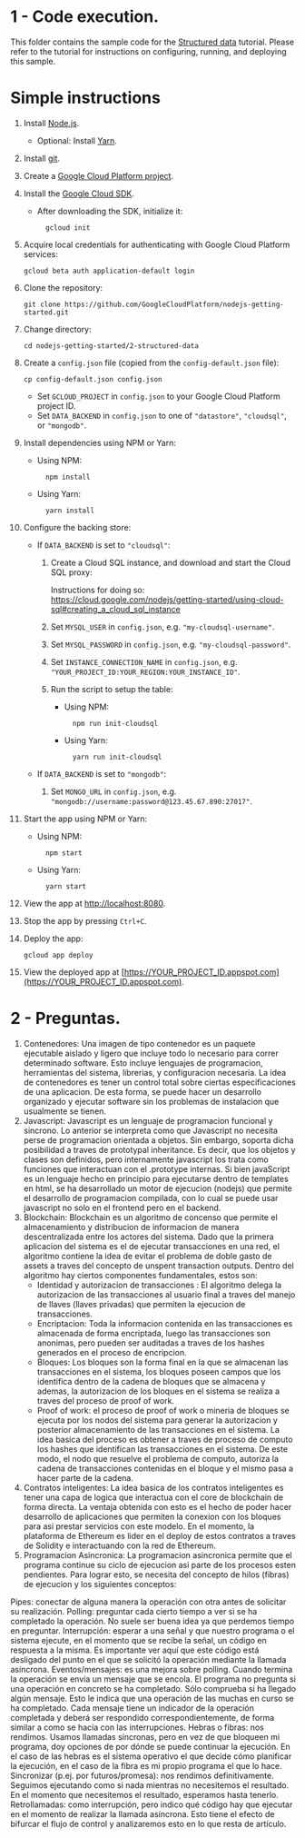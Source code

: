 # 1 - Code execution.

<!-- ![Cloud SQL Build Status][ci-badge-cloudsql] ![Datastore Build Status][ci-badge-datastore] ![MongoDB Build Status][ci-badge-mongodb] -->

<!-- [ci-badge-datastore]: https://storage.googleapis.com/nodejs-getting-started-tests-badges/2-datastore.svg
[ci-badge-cloudsql]: https://storage.googleapis.com/nodejs-getting-started-tests-badges/2-cloudsql.svg
[ci-badge-mongodb]: https://storage.googleapis.com/nodejs-getting-started-tests-badges/2-mongodb.svg -->

This folder contains the sample code for the [Structured data][step-2]
tutorial. Please refer to the tutorial for instructions on configuring, running,
and deploying this sample.

[step-2]: https://cloud.google.com/nodejs/getting-started/using-structured-data

# Simple instructions

1.  Install [Node.js](https://nodejs.org/en/).

    * Optional: Install [Yarn](https://yarnpkg.com/).

1.  Install [git](https://git-scm.com/).
1.  Create a [Google Cloud Platform project](https://console.cloud.google.com).
1.  Install the [Google Cloud SDK](https://cloud.google.com/sdk/).

    * After downloading the SDK, initialize it:

            gcloud init

1.  Acquire local credentials for authenticating with Google Cloud Platform
    services:

        gcloud beta auth application-default login

1.  Clone the repository:

        git clone https://github.com/GoogleCloudPlatform/nodejs-getting-started.git

1.  Change directory:

        cd nodejs-getting-started/2-structured-data

1.  Create a `config.json` file (copied from the `config-default.json` file):

        cp config-default.json config.json

    * Set `GCLOUD_PROJECT` in `config.json` to your Google Cloud Platform
      project ID.
    * Set `DATA_BACKEND` in `config.json` to one of `"datastore"`, `"cloudsql"`,
      or `"mongodb"`.

1.  Install dependencies using NPM or Yarn:

    * Using NPM:

            npm install

    * Using Yarn:

            yarn install

1.  Configure the backing store:

    * If `DATA_BACKEND` is set to `"cloudsql"`:

        1.  Create a Cloud SQL instance, and download and start the Cloud SQL
            proxy:

            Instructions for doing so: https://cloud.google.com/nodejs/getting-started/using-cloud-sql#creating_a_cloud_sql_instance
        1.  Set `MYSQL_USER` in `config.json`, e.g. `"my-cloudsql-username"`.
        1.  Set `MYSQL_PASSWORD` in `config.json`, e.g. `"my-cloudsql-password"`.
        1.  Set `INSTANCE_CONNECTION_NAME` in `config.json`, e.g. `"YOUR_PROJECT_ID:YOUR_REGION:YOUR_INSTANCE_ID"`.
        1.  Run the script to setup the table:

            * Using NPM:

                    npm run init-cloudsql

            * Using Yarn:

                    yarn run init-cloudsql

    * If `DATA_BACKEND` is set to `"mongodb"`:

        1.  Set `MONGO_URL` in `config.json`, e.g. `"mongodb://username:password@123.45.67.890:27017"`.

1.  Start the app using NPM or Yarn:

    * Using NPM:

            npm start

    * Using Yarn:

            yarn start

1.  View the app at [http://localhost:8080](http://localhost:8080).

1.  Stop the app by pressing `Ctrl+C`.

1.  Deploy the app:

        gcloud app deploy

1.  View the deployed app at [https://YOUR_PROJECT_ID.appspot.com](https://YOUR_PROJECT_ID.appspot.com).

# 2 - Preguntas.
1. Contenedores:
Una imagen de tipo contenedor es un paquete  ejecutable aislado y ligero que incluye todo lo necesario para correr determinado software. Esto incluye lenguajes de programacion, herramientas del sistema, librerias, y configuracion necesaria. La idea de contenedores es tener un control total sobre ciertas especificaciones de una aplicacion. De esta forma, se puede hacer un desarrollo organizado y ejecutar software sin los problemas de instalacion que usualmente se tienen.
2. Javascript:
Javascript es un lenguaje de programacion funcional y sincrono. Lo anterior se interpreta como que Javascript no necesita perse de programacion orientada a objetos. Sin embargo, soporta dicha posibilidad a traves de prototypal inheritance. Es decir, que los objetos y clases son definidos, pero internamente javascript los trata como funciones que interactuan con el .prototype internas. Si bien javaScript es un lenguaje hecho en principio para ejecutarse dentro de templates en html, se ha desarrollado un motor de ejecucion (nodejs) que permite el desarrollo de programacion compilada, con lo cual se puede usar javascript no solo en el frontend pero en el backend.
3. Blockchain:
Blockchain es un algoritmo de concenso que permite el almacenamiento y distribucion de informacion de manera descentralizada entre los actores del sistema. Dado que la primera aplicacion del sistema es el de ejecutar transacciones en una red, el algoritmo contiene la idea de evitar el problema de doble gasto de assets a traves del concepto de unspent transaction outputs. Dentro del algoritmo hay ciertos componentes fundamentales, estos son:
	- Identidad y autorizacion de transacciones : El algoritmo delega la autorizacion de las 	transacciones al usuario final a traves del manejo de llaves (llaves privadas) que permiten 		la ejecucion  de transacciones.
	- Encriptacion: Toda la informacion contenida en las transacciones es almacenada de forma 		encriptada, luego las transacciones son anonimas, pero pueden ser auditadas a traves de los 		hashes generados en el proceso de encripcion.
	- Bloques: Los bloques son la forma final en la que se almacenan las transacciones en el 		sistema, los bloques poseen campos que los identifica dentro de la cadena de bloques que se 		almacena y ademas, la autorizacion de los bloques en el sistema se realiza a traves del 	proceso de proof of work.
	- Proof of work: el proceso de proof of work o mineria de bloques se ejecuta por los nodos 		del sistema para generar la autorizacion y posterior almacenamiento de las transacciones en 		el sistema. La idea basica del proceso es obtener a traves de proceso de computo los hashes 		que identifican las transacciones en el sistema. De este modo, el nodo que resuelve el 		problema de computo, autoriza la cadena de transacciones contenidas en el bloque y el mismo 		pasa a hacer parte de la cadena.
4. Contratos inteligentes: La idea basica de los contratos inteligentes es tener una capa de logica que interactua con el core de blockchain de forma directa. La ventaja obtenida con esto es el hecho de poder hacer desarrollo de aplicaciones que permiten la conexion con los bloques para asi prestar servicios con este modelo. En el momento, la plataforma de Ethereum es lider en el deploy de estos contratos a traves de Solidity e interactuando con la red de Ethereum.
5. Programacion Asincronica:
La programacion asincronica permite que el programa continue su ciclo de ejecucion asi parte de los procesos esten pendientes. Para lograr esto, se necesita del concepto de hilos (fibras) de ejecucion y los siguientes conceptos:

Pipes: conectar de alguna manera la operación con otra antes de solicitar su realización.
Polling: preguntar cada cierto tiempo a ver si se ha completado la operación. No suele ser buena idea ya que perdemos tiempo en preguntar.
Interrupción: esperar a una señal y que nuestro programa o el sistema ejecute, en el momento que se recibe la señal, un código en respuesta a la misma. Es importante ver aquí que este código está desligado del punto en el que se solicitó la operación mediante la llamada asíncrona.
Eventos/mensajes: es una mejora sobre polling. Cuando termina la operación se envía un mensaje que se encola. El programa no pregunta si una operación en concreto se ha completado. Sólo comprueba si ha llegado algún mensaje. Esto le indica que una operación de las muchas en curso se ha completado. Cada mensaje tiene un indicador de la operación completada y deberá ser respondido correspondientemente, de forma similar a como se hacía con las interrupciones.
Hebras o fibras: nos rendimos. Usamos llamadas síncronas, pero en vez de que bloqueen mi programa, doy opciones de por dónde se puede continuar la ejecución. En el caso de las hebras es el sistema operativo el que decide cómo planificar la ejecución, en el caso de la fibra es mi propio programa el que lo hace.
Sincronizar (p.ej. por futuros/promesa): nos rendimos definitivamente. Seguimos ejecutando como si nada mientras no necesitemos el resultado. En el momento que necesitemos el resultado, esperamos hasta tenerlo.
Retrollamadas: como interrupción, pero indico qué código hay que ejecutar en el momento de realizar la llamada asíncrona. Esto tiene el efecto de bifurcar el flujo de control y analizaremos esto en lo que resta de artículo.
